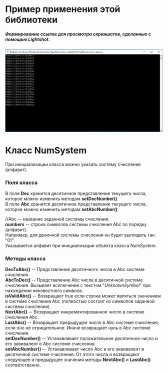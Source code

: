 ﻿# Пример применения этой библиотеки
##### Формирование ссылок для просмотра скриншотов, сделанных с помощью _Lightshot_.
![Скриншот](screenshot.png)

# Класс NumSystem
При инициализации класса можно указать систему счисления (алфавит).

### Поля класса
В поле **Dec** хранится десятичное представление текущего числа, которое можно изменить методом **setDecNumber()**.  
В поле **Abc** хранится десятичное представление текущего числа, которое можно изменить методом **setAbcNumber()**.  
  
//Abc -- название заданной системы счисления.  
**numbers** -- cтрока символов системы счисления Abc по порядку (алфавит).  
Например, для двоичной системы счисления он будет выглядеть так: "01".  
Указывается алфавит при инициализации объекта класса NumSystem.  

### Методы класса
**DecToAbc()** -- Представление десятичного числа в Abc системе счисления.  
**AbcToDec()** -- Представление Abc числа в десятичной системе счисления. Вызывает исключение с текстом "_UnknownSymbol_" при нахождении неизвестного символа.  
**isValidAbc()** -- Возвращает true если строка может являться значением в системе счисления Abc (полностью состоит из символов заданной системы счисления).  
**NextAbc()** -- Возвращает инкрементированное число в системе счисления Abc.  
**LastAbc()** -- Возвращает предыдущее число в Abc системе счисления, если оно не отрицательное. Иначе возвращает нуль в Abc системе счисления.  
**setDecNumber()** -- Устанавливает положительное десятичное число и его эквивалент в Abc системе счисления.   
**setAbcNumber()** -- Устанавливает число Abc и его эквивалент в десятичной системе счисления. От этого числа и возвращают следующее и предыдущее значения методы **NextAbc()** и **LastAbc()** соответственно.  